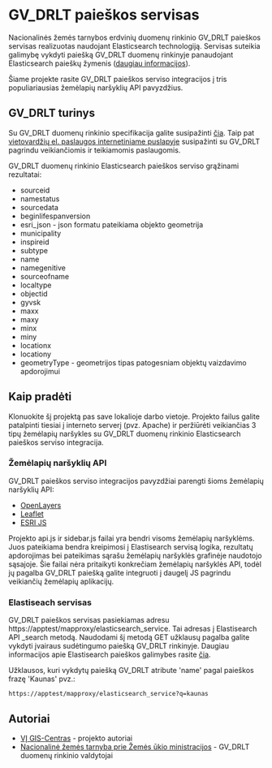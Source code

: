 # GV_DRLT paieškos servisas

Nacionalinės žemės tarnybos erdvinių duomenų rinkinio GV_DRLT paieškos servisas realizuotas naudojant Elasticsearch technologiją. Servisas suteikia galimybę vykdyti paiešką GV_DRLT duomenų rinkinyje panaudojant Elasticsearch paieškų žymenis ([daugiau informacijos](https://www.elastic.co/guide/en/elasticsearch/reference/current/search-search.html)). 

Šiame projekte rasite GV_DRLT paieškos serviso integracijos į tris populiariausias žemėlapių naršyklių API pavyzdžius. 

## GV_DRLT turinys

Su GV_DRLT duomenų rinkinio specifikacija galite susipažinti [čia](https://www.geoportal.lt/download/Specifikacijos/GV_DRLT-duomenu-specifikacija.pdf). Taip pat [vietovardžių el. paslaugos internetiniame puslapyje](https://www.geoportal.lt/vietovardziai/) susipažinti su GV_DRLT pagrindu veikiančiomis ir teikiamomis paslaugomis.

GV_DRLT duomenų rinkinio Elasticsearch paieškos serviso grąžinami rezultatai:
* sourceid
* namestatus
* sourcedata
* beginlifespanversion
* esri_json - json formatu pateikiama objekto geometrija
* municipality
* inspireid
* subtype
* name
* namegenitive
* sourceofname
* localtype
* objectid
* gyvsk
* maxx
* maxy
* minx
* miny
* locationx
* locationy
* geometryType - geometrijos tipas patogesniam objektų vaizdavimo apdorojimui

## Kaip pradėti

Klonuokite šį projektą pas save lokalioje darbo vietoje. Projekto failus galite patalpinti tiesiai į interneto serverį (pvz. Apache) ir peržiūrėti veikiančias 3 tipų žemėlapių naršykles su GV_DRLT duomenų rinkinio Elasticsearch paieškos serviso integracija.

### Žemėlapių naršyklių API

GV_DRLT paieškos serviso integracijos pavyzdžiai parengti šioms žemėlapių naršyklių API:
* [OpenLayers](https://openlayers.org/)
* [Leaflet](https://leafletjs.com/)
* [ESRI JS](https://developers.arcgis.com/javascript/)

Projekto api.js ir sidebar.js failai yra bendri visoms žemėlapių naršyklėms. Juos pateikiama bendra kreipimosi į Elastisearch servisą logika, rezultatų apdorojimas bei pateikimas sąrašu žemėlapių naršyklės grafinėje naudotojo sąsajoje. Šie failai nėra pritaikyti konkrečiam žemėlapių naršyklės API, todėl jų pagalba GV_DRLT paiešką galite integruoti į daugelį JS pagrindu veikiančių žemėlapių aplikacijų.

### Elastiseach servisas

GV_DRLT paieškos servisas pasiekiamas adresu https://apptest/mapproxy/elasticsearch_service. Tai adresas į Elastisearch API _search metodą. Naudodami šį metodą GET užklausų pagalba galite vykdyti įvairaus sudėtingumo paiešką GV_DRLT rinkinyje. Daugiau informacijos apie Elastisearch paieškos galimybes rasite [čia](https://www.elastic.co/guide/en/elasticsearch/reference/current/search-search.html).

Užklausos, kuri vykdytų paiešką GV_DRLT atribute 'name' pagal paieškos frazę 'Kaunas' pvz.:
```
https://apptest/mapproxy/elasticsearch_service?q=kaunas
```

## Autoriai

* [VĮ GIS-Centras](http://www.gis-centras.lt) - projekto autoriai
* [Nacionalinė žemės tarnyba prie Žemės ūkio ministracijos](http://www.nzt.lt) - GV_DRLT duomenų rinkinio valdytojai
